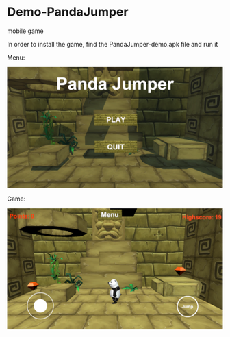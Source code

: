 # Demo-PandaJumper
mobile game

In order to install the game, find the PandaJumper-demo.apk file and run it

Menu:

![menu](https://github.com/DamStell/Demo-PandaJumper/blob/main/Menu_PandaJumper.PNG)


Game:

![game](https://github.com/DamStell/Demo-PandaJumper/blob/main/game-demo.PNG)
